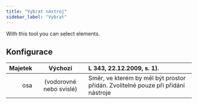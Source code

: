 ```yaml
---
title: "Vybrat nástroj"
sidebar_label: "Vybrat"
---
```



With this tool you can select elements.

## Konfigurace

| Majetek |         Výchozí         | L 343, 22.12.2009, s. 1).                                                        |
| -------:|:-----------------------:|:-------------------------------------------------------------------------------- |
|     osa | (vodorovné nebo svislé) | Směr, ve kterém by měl být prostor přidán. Zvolitelné pouze při přidání nástroje |
